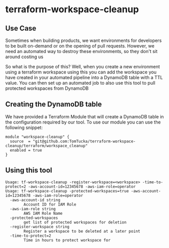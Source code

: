 # terraform-workspace-cleanup


## Use Case

Sometimes when building products, we want environments for developers to be built on-demand or on the opening of pull requests. However, 
we need an automated way to destroy these environments, so they don't sit around costing us $$$$

So what is the purpose of this? Well, when you create a new environment using a terraform workspace using this you can add the workspace you have 
created in your automated pipeline into a DynamoDB table with a TTL value. You can then set up an automated job to also use this tool to 
pull protected workspaces from DynamoDB

## Creating the DynamoDB table

We have provided a Terraform Module that will create a DynamoDB table in the configuration required by our tool. 
To use our module you can use the following snippet:

```
module "workspace-cleanup" {
  source  = "git@github.com:TomTucka/terraform-workspace-cleanup/terraform/workspace_cleanup"
  enabled = true
}
```

## Using this tool

```
Usage: tf-workspace-cleanup -register-workspace=<workspace> -time-to-protect=2 -aws-account-id=12345678 -aws-iam-role=operator
Usage: tf-workspace-cleanup -protected-workspaces=true -aws-account-id=12345678 -aws-iam-role=operator
  -aws-account-id string
    	Account ID for IAM Role
  -aws-iam-role string
    	AWS IAM Role Name
  -protected-workspaces
    	get list of protected workspaces for deletion
  -register-workspace string
    	Register a workspace to be deleted at a later point
  -time-to-protect=2
        Time in hours to protect workspace for
```
